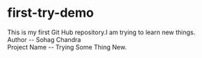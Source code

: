 # first-try-demo
This is my first Git Hub repository.I am trying to learn new things.
<br>
Author -- Sohag Chandra
<br>
Project Name -- Trying Some Thing New.
